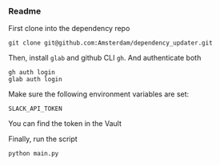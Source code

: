 ### Readme

First clone into the dependency repo

```git clone git@github.com:Amsterdam/dependency_updater.git```

Then, install `glab` and github CLI `gh`. And authenticate both

```
gh auth login
glab auth login
```

Make sure the following environment variables are set:

```
SLACK_API_TOKEN
```

You can find the token in the Vault

Finally, run the script

```
python main.py
```